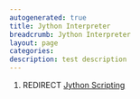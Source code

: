 ```yaml
---
autogenerated: true
title: Jython Interpreter
breadcrumb: Jython Interpreter
layout: page
categories: 
description: test description
---
```


1.  REDIRECT [Jython Scripting](Jython_Scripting )

